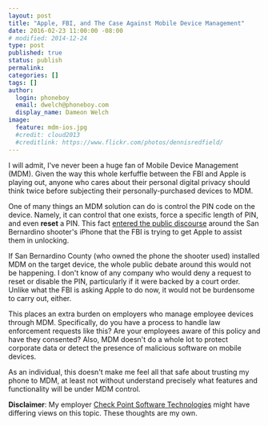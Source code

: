 ```yaml
---
layout: post
title: "Apple, FBI, and The Case Against Mobile Device Management"
date: 2016-02-23 11:00:00 -08:00
# modified: 2014-12-24
type: post
published: true
status: publish
permalink: 
categories: []
tags: []
author:
  login: phoneboy
  email: dwelch@phoneboy.com
  display_name: Dameon Welch
image:
  feature: mdm-ios.jpg
  #credit: cloud2013
  #creditlink: https://www.flickr.com/photos/dennisredfield/
---
```

I will admit, I've never been a huge fan of Mobile Device Management (MDM). Given the way this whole kerfuffle between the FBI and Apple is playing out, anyone who cares about their personal digital privacy should think twice before subjecting their personally-purchased devices to MDM.

One of many things an MDM solution can do is control the PIN code on the device. Namely, it can control that one exists, force a specific length of PIN, and even **reset** a PIN. This fact [entered the public discourse](http://www.cbsnews.com/news/common-software-would-have-unlocked-san-bernardino-shooters-iphone/) around the San Bernardino shooter's iPhone that the FBI is trying to get Apple to assist them in unlocking.

If San Bernardino County (who owned the phone the shooter used) installed MDM on the target device, the whole public debate around this would not be happening. I don't know of any company who would deny a request to reset or disable the PIN, particularly if it were backed by a court order. Unlike what the FBI is asking Apple to do now, it would not be burdensome to carry out, either.

This places an extra burden on employers who manage employee devices through MDM. Specifically, do you have a process to handle law enforcement requests like this? Are your employees aware of this policy and have they consented? Also, MDM doesn't do a whole lot to protect corporate data or detect the presence of malicious software on mobile devices. 

As an individual, this doesn't make me feel all that safe about trusting my phone to MDM, at least not without understand precisely what features and functionality will be under MDM control.

**Disclaimer**: My employer [Check Point Software Technologies](https://www.checkpoint.com) might have differing views on this topic. These thoughts are my own.
